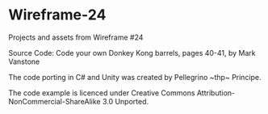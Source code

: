 # Wireframe-24
Projects and assets from Wireframe #24

Source Code: Code your own Donkey Kong barrels, pages 40-41, by Mark Vanstone

The code porting in C# and Unity was created by Pellegrino \~thp\~ Principe.

The code example is licenced under Creative Commons Attribution-NonCommercial-ShareAlike 3.0 Unported.
